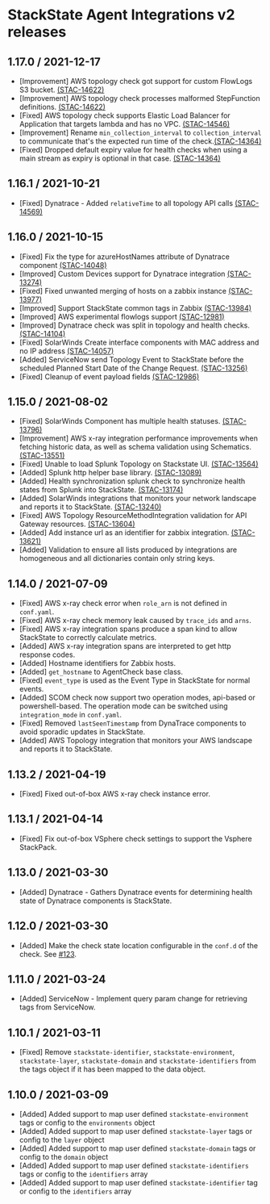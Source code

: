 # StackState Agent Integrations v2 releases

## 1.17.0 / 2021-12-17

* [Improvement] AWS topology check got support for custom FlowLogs S3 bucket. [(STAC-14622)](https://stackstate.atlassian.net/browse/STAC-14622)
* [Improvement] AWS topology check processes malformed StepFunction definitions. [(STAC-14622)](https://stackstate.atlassian.net/browse/STAC-14622)  
* [Fixed] AWS topology check supports Elastic Load Balancer for Application that targets lambda and has no VPC. [(STAC-14546)](https://stackstate.atlassian.net/browse/STAC-14546)
* [Improvement] Rename `min_collection_interval` to `collection_interval` to communicate that's the expected run time of the check.[(STAC-14364)](https://stackstate.atlassian.net/browse/STAC-14364)
* [Fixed] Dropped default expiry value for health checks when using a main stream as expiry is optional in that case. [(STAC-14364)](https://stackstate.atlassian.net/browse/STAC-14364)

## 1.16.1 / 2021-10-21

* [Fixed] Dynatrace - Added `relativeTime` to all topology API calls [(STAC-14569)](https://stackstate.atlassian.net/browse/STAC-14569)

## 1.16.0 / 2021-10-15

* [Fixed] Fix the type for azureHostNames attribute of Dynatrace component [(STAC-14048)](https://stackstate.atlassian.net/browse/STAC-14048)
* [Improved] Custom Devices support for Dynatrace integration [(STAC-13274)](https://stackstate.atlassian.net/browse/STAC-13274)
* [Fixed] Fixed unwanted merging of hosts on a zabbix instance [(STAC-13977)](https://stackstate.atlassian.net/browse/STAC-13977)
* [Improved] Support StackState common tags in Zabbix [(STAC-13984)](https://stackstate.atlassian.net/browse/STAC-13984)
* [Improved] AWS experimental flowlogs support [(STAC-12981)](https://stackstate.atlassian.net/browse/STAC-12981)
* [Improved] Dynatrace check was split in topology and health checks. [(STAC-14104)](https://stackstate.atlassian.net/browse/STAC-14104)
* [Fixed] SolarWinds Create interface components with MAC address and no IP address [(STAC-14057)](https://stackstate.atlassian.net/browse/STAC-14057) 
* [Added] ServiceNow send Topology Event to StackState before the scheduled Planned Start Date of the Change Request. [(STAC-13256)](https://stackstate.atlassian.net/browse/STAC-13256)
* [Fixed] Cleanup of event payload fields [(STAC-12986)](https://stackstate.atlassian.net/browse/STAC-12986)

## 1.15.0 / 2021-08-02
* [Fixed] SolarWinds Component has multiple health statuses. [(STAC-13796)](https://stackstate.atlassian.net/browse/STAC-13796)
* [Improvement] AWS x-ray integration performance improvements when fetching historic data, as well as schema validation using Schematics.  [(STAC-13551)](https://stackstate.atlassian.net/browse/STAC-13551)
* [Fixed] Unable to load Splunk Topology on Stackstate UI. [(STAC-13564)](https://stackstate.atlassian.net/browse/STAC-13564)
* [Added] Splunk http helper base library. [(STAC-13089)](https://stackstate.atlassian.net/browse/STAC-13089)
* [Added] Health synchronization splunk check to synchronize health states from Splunk into StackState. [(STAC-13174)](https://stackstate.atlassian.net/browse/STAC-13174)
* [Added] SolarWinds integrations that monitors your network landscape and reports it to StackState. [(STAC-13240)](https://stackstate.atlassian.net/browse/STAC-13240)
* [Fixed] AWS Topology ResourceMethodIntegration validation for API Gateway resources.  [(STAC-13604)](https://stackstate.atlassian.net/browse/STAC-13604)
* [Added] Add instance url as an identifier for zabbix integration. [(STAC-13621)](https://stackstate.atlassian.net/browse/STAC-13621)
* [Added] Validation to ensure all lists produced by integrations are homogeneous and all dictionaries contain only string keys.

## 1.14.0 / 2021-07-09

* [Fixed] AWS x-ray check error when `role_arn` is not defined in `conf.yaml`.
* [Fixed] AWS x-ray check memory leak caused by `trace_ids` and `arns`.
* [Fixed] AWS x-ray integration spans produce a span kind to allow StackState to correctly calculate metrics.
* [Added] AWS x-ray integration spans are interpreted to get http response codes.
* [Added] Hostname identifiers for Zabbix hosts.
* [Added] `get_hostname` to AgentCheck base class.
* [Fixed] `event_type` is used as the Event Type in StackState for normal events.
* [Added] SCOM check now support two operation modes, api-based or powershell-based. 
  The operation mode can be switched using `integration_mode` in `conf.yaml`.
* [Fixed] Removed `lastSeenTimestamp` from DynaTrace components to avoid sporadic updates in StackState.
* [Added] AWS Topology integration that monitors your AWS landscape and reports it to StackState.

## 1.13.2 / 2021-04-19

* [Fixed] Fixed out-of-box AWS x-ray check instance error.

## 1.13.1 / 2021-04-14

* [Fixed] Fix out-of-box VSphere check settings to support the Vsphere StackPack.

## 1.13.0 / 2021-03-30

* [Added] Dynatrace - Gathers Dynatrace events for determining health state of Dynatrace components is StackState. 

## 1.12.0 / 2021-03-30

* [Added] Make the check state location configurable in the `conf.d` of the check. See [#123](https://github.com/StackVista/stackstate-agent-integrations/pull/123).

## 1.11.0 / 2021-03-24

* [Added] ServiceNow - Implement query param change for retrieving tags from ServiceNow.

## 1.10.1 / 2021-03-11

* [Fixed] Remove `stackstate-identifier`, `stackstate-environment`, `stackstate-layer`, `stackstate-domain` and `stackstate-identifiers` from the tags object if it has been mapped to the data object.

## 1.10.0 / 2021-03-09

* [Added] Added support to map user defined `stackstate-environment` tags or config to the `environments` object
* [Added] Added support to map user defined `stackstate-layer` tags or config to the `layer` object
* [Added] Added support to map user defined `stackstate-domain` tags or config to the `domain` object
* [Added] Added support to map user defined `stackstate-identifiers` tags or config to the `identifiers` array
* [Added] Added support to map user defined `stackstate-identifier` tag or config to the `identifiers` array

